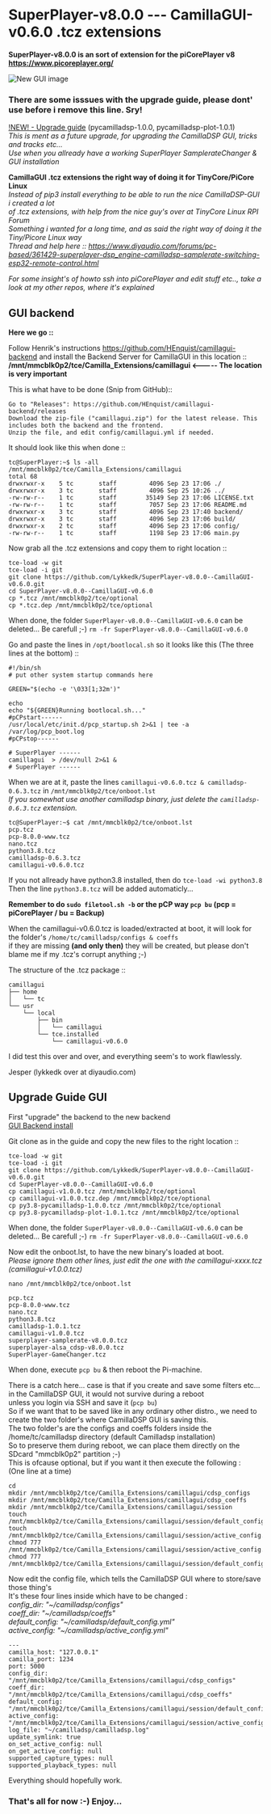 # SuperPlayer-v8.0.0 --- CamillaGUI-v0.6.0 .tcz extensions
**SuperPlayer-v8.0.0 is an sort of extension for the piCorePlayer v8 https://www.picoreplayer.org/**

![New GUI image](https://github.com/Lykkedk/SuperPlayer-v8.0.0--CamillaGUI-v0.6.0/blob/main/Screenshot-cdsp-new.png)


### There are some isssues with the upgrade guide, please dont' use before i remove this line. Sry!
[!NEW! - Upgrade guide](#upgrade-guide-gui) (pycamilladsp-1.0.0, pycamilladsp-plot-1.0.1)\
*This is ment as a future upgrade, for upgrading the CamillaDSP GUI, tricks and tracks etc...*\
*Use when you allready have a working SuperPlayer SamplerateChanger & GUI installation*

**CamillaGUI .tcz extensions the right way of doing it for TinyCore/PiCore Linux**\
*Instead of pip3 install everything to be able to run the nice CamillaDSP-GUI i created a lot*\
*of .tcz extensions, with help from the nice guy's over at TinyCore Linux RPI Forum*\
*Something i wanted for a long time, and as said the right way of doing it the Tiny/Picore Linux way*\
*Thread and help here :: https://www.diyaudio.com/forums/pc-based/361429-superplayer-dsp_engine-camilladsp-samplerate-switching-esp32-remote-control.html*

*For some insight's of howto ssh into piCorePlayer and edit stuff etc.., take a look at my other repos, where it's explained*

## GUI backend
**Here we go ::** 

Follow Henrik's instructions https://github.com/HEnquist/camillagui-backend and install the Backend Server for CamillaGUI in this location ::
**/mnt/mmcblk0p2/tce/Camilla_Extensions/camillagui <----- The location is very important** 

This is what have to be done (Snip from GitHub)::
```
Go to "Releases": https://github.com/HEnquist/camillagui-backend/releases 
Download the zip-file ("camillagui.zip") for the latest release. This includes both the backend and the frontend.
Unzip the file, and edit config/camillagui.yml if needed.

```

It should look like this when done ::
```
tc@SuperPlayer:~$ ls -all /mnt/mmcblk0p2/tce/Camilla_Extensions/camillagui
total 68
drwxrwxr-x    5 tc       staff         4096 Sep 23 17:06 ./
drwxrwxr-x    3 tc       staff         4096 Sep 25 10:26 ../
-rw-rw-r--    1 tc       staff        35149 Sep 23 17:06 LICENSE.txt
-rw-rw-r--    1 tc       staff         7057 Sep 23 17:06 README.md
drwxrwxr-x    3 tc       staff         4096 Sep 23 17:40 backend/
drwxrwxr-x    3 tc       staff         4096 Sep 23 17:06 build/
drwxrwxr-x    2 tc       staff         4096 Sep 23 17:06 config/
-rw-rw-r--    1 tc       staff         1198 Sep 23 17:06 main.py
```

Now grab all the .tcz extensions and copy them to right location ::
```
tce-load -w git
tce-load -i git
git clone https://github.com/Lykkedk/SuperPlayer-v8.0.0--CamillaGUI-v0.6.0.git
cd SuperPlayer-v8.0.0--CamillaGUI-v0.6.0
cp *.tcz /mnt/mmcblk0p2/tce/optional
cp *.tcz.dep /mnt/mmcblk0p2/tce/optional
```
When done, the folder ```SuperPlayer-v8.0.0--CamillaGUI-v0.6.0``` can be deleted... Be carefull ;-) ```rm -fr SuperPlayer-v8.0.0--CamillaGUI-v0.6.0```

Go and paste the lines in ```/opt/bootlocal.sh``` so it looks like this (The three lines at the bottom) ::
```
#!/bin/sh
# put other system startup commands here

GREEN="$(echo -e '\033[1;32m')"

echo
echo "${GREEN}Running bootlocal.sh..."
#pCPstart------
/usr/local/etc/init.d/pcp_startup.sh 2>&1 | tee -a /var/log/pcp_boot.log
#pCPstop------

# SuperPlayer ------
camillagui  > /dev/null 2>&1 &
# SuperPlayer ------
```
When we are at it, paste the lines ```camillagui-v0.6.0.tcz & camilladsp-0.6.3.tcz``` in  ```/mnt/mmcblk0p2/tce/onboot.lst```\
*If you somewhat use another camilladsp binary, just delete the ```camilladsp-0.6.3.tcz``` extension.*
```
tc@SuperPlayer:~$ cat /mnt/mmcblk0p2/tce/onboot.lst
pcp.tcz
pcp-8.0.0-www.tcz
nano.tcz
python3.8.tcz
camilladsp-0.6.3.tcz
camillagui-v0.6.0.tcz

```
If you not allready have python3.8 installed, then do ```tce-load -wi python3.8```\
Then the line ```python3.8.tcz``` will be added automaticly...

**Remember to do ```sudo filetool.sh -b``` or the pCP way ```pcp bu``` (pcp = piCorePlayer / bu = Backup)**

When the camillagui-v0.6.0.tcz is loaded/extracted at boot, it will look for the folder's ```/home/tc/camilladsp/configs & coeffs```\
if they are missing **(and only then)** they will be created, but please don't blame me if my .tcz's corrupt anything ;-)

The structure of the .tcz package ::
```
camillagui
├── home
│   └── tc
└── usr
    └── local
        ├── bin
        │   └── camillagui
        └── tce.installed
            └── camillagui-v0.6.0
```
I did test this over and over, and everything seem's to work flawlessly.

Jesper (lykkedk over at diyaudio.com)

## Upgrade Guide GUI

First "upgrade" the backend to the new backend\
[GUI Backend install](#gui-backend)

Git clone as in the guide and copy the new files to the right location ::
```
tce-load -w git
tce-load -i git
git clone https://github.com/Lykkedk/SuperPlayer-v8.0.0--CamillaGUI-v0.6.0.git
cd SuperPlayer-v8.0.0--CamillaGUI-v0.6.0
cp camillagui-v1.0.0.tcz /mnt/mmcblk0p2/tce/optional
cp camillagui-v1.0.0.tcz.dep /mnt/mmcblk0p2/tce/optional
cp py3.8-pycamilladsp-1.0.0.tcz /mnt/mmcblk0p2/tce/optional
cp py3.8-pycamilladsp-plot-1.0.1.tcz /mnt/mmcblk0p2/tce/optional
```
When done, the folder ```SuperPlayer-v8.0.0--CamillaGUI-v0.6.0``` can be deleted... Be carefull ;-) ```rm -fr SuperPlayer-v8.0.0--CamillaGUI-v0.6.0```

Now edit the onboot.lst, to have the new binary's loaded at boot.\
*Please ignore them other lines, just edit the one with the camillagui-xxxx.tcz (camillagui-v1.0.0.tcz)*

```nano /mnt/mmcblk0p2/tce/onboot.lst```
```
pcp.tcz
pcp-8.0.0-www.tcz
nano.tcz
python3.8.tcz
camilladsp-1.0.1.tcz
camillagui-v1.0.0.tcz
superplayer-samplerate-v8.0.0.tcz
superplayer-alsa_cdsp-v8.0.0.tcz
SuperPlayer-GameChanger.tcz
```

When done, execute ```pcp bu``` & then reboot the Pi-machine.

There is a catch here... case is that if you create and save some filters etc... in the CamillaDSP GUI, it would not survive during a reboot\
unless you login via SSH and save it (```pcp bu```)\
So if we want that to be saved like in any ordinary other distro., we need to create the two folder's where CamillaDSP GUI is saving this.\
The two folder's are the configs and coeffs folders inside the /home/tc/camilladsp directory (default Camilladsp installation)\
So to preserve them during reboot, we can place them directly on the SDcard "mmcblk0p2" partition ;-)\
This is ofcause optional, but if you want it then execute the following :\
(One line at a time)

```
cd
mkdir /mnt/mmcblk0p2/tce/Camilla_Extensions/camillagui/cdsp_configs
mkdir /mnt/mmcblk0p2/tce/Camilla_Extensions/camillagui/cdsp_coeffs
mkdir /mnt/mmcblk0p2/tce/Camilla_Extensions/camillagui/session
touch /mnt/mmcblk0p2/tce/Camilla_Extensions/camillagui/session/default_config.yml
touch /mnt/mmcblk0p2/tce/Camilla_Extensions/camillagui/session/active_config.yml
chmod 777 /mnt/mmcblk0p2/tce/Camilla_Extensions/camillagui/session/active_config.yml
chmod 777 /mnt/mmcblk0p2/tce/Camilla_Extensions/camillagui/session/default_config.yml

```
Now edit the config file, which tells the CamillaDSP GUI where to store/save those thing's\
It's these four lines inside which have to be changed :\
*config_dir: "~/camilladsp/configs"*\
*coeff_dir: "~/camilladsp/coeffs"*\
*default_config: "~/camilladsp/default_config.yml"*\
*active_config: "~/camilladsp/active_config.yml"*
```
---
camilla_host: "127.0.0.1"
camilla_port: 1234
port: 5000
config_dir: "/mnt/mmcblk0p2/tce/Camilla_Extensions/camillagui/cdsp_configs"
coeff_dir: "/mnt/mmcblk0p2/tce/Camilla_Extensions/camillagui/cdsp_coeffs"
default_config: "/mnt/mmcblk0p2/tce/Camilla_Extensions/camillagui/session/default_config.yml"
active_config: "/mnt/mmcblk0p2/tce/Camilla_Extensions/camillagui/session/active_config.yml"
log_file: "~/camilladsp/camilladsp.log"
update_symlink: true
on_set_active_config: null
on_get_active_config: null
supported_capture_types: null
supported_playback_types: null
```



Everything should hopefully work.

### That's all for now :-) Enjoy...

